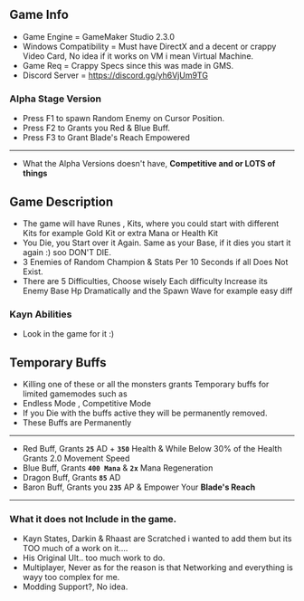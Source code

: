 ## Game Info
- Game Engine = GameMaker Studio 2.3.0
- Windows Compatibility = Must have DirectX and a decent or crappy Video Card, No idea if it works on VM i mean Virtual Machine.
- Game Req = Crappy Specs since this was made in GMS.
- Discord Server = https://discord.gg/yh6VjUm9TG
### Alpha Stage Version
- Press F1 to spawn Random Enemy on Cursor Position.
- Press F2 to Grants you Red & Blue Buff.
- Press F3 to Grant Blade's Reach Empowered
- ---
- What the Alpha Versions doesn't have, **Competitive and or LOTS of things**

## Game Description
- The game will have Runes , Kits, where you could start with different Kits for example Gold Kit or extra Mana or Health Kit
- You Die, you Start over it Again. Same as your Base, if it dies you start it again :) soo DON'T DIE.
- 3 Enemies of Random Champion & Stats Per 10 Seconds if all Does Not Exist.
- There are 5 Difficulties, Choose wisely Each difficulty Increase its Enemy Base Hp Dramatically and the Spawn Wave for example easy diff

### Kayn Abilities
- Look in the game for it :)

## Temporary Buffs
- Killing one of these or all the monsters grants Temporary buffs for limited gamemodes such as
- Endless Mode , Competitive Mode
- If you Die with the buffs active they will be permanently removed.
- These Buffs are Permanently
- -----------------------------------------------------------------------------------
- Red Buff, Grants **`25`** AD + **`350`** Health & While Below 30% of the Health Grants 2.0 Movement Speed
- Blue Buff, Grants **`400 Mana`** & **`2x`** Mana Regeneration
- Dragon Buff, Grants **`85`** AD
- Baron Buff, Grants you **`235`** AP & Empower Your **Blade's Reach**
- -----------------------------------------------------------------------------------

### What it does not Include in the game.
- Kayn States, Darkin & Rhaast are Scratched i wanted to add them but its TOO much of a work on it....
- His Original Ult.. too much work to do.
- Multiplayer, Never as for the reason is that Networking and everything is wayy too complex for me.
- Modding Support?, No idea.
